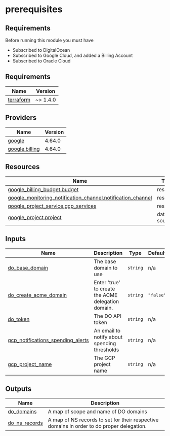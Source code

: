 # prerequisites

<!-- BEGINNING OF PRE-COMMIT-TERRAFORM DOCS HOOK -->
## Requirements

Before running this module you must have

- Subscribed to DigitalOcean
- Subscribed to Google Cloud, and added a Billing Account
- Subscribed to Oracle Cloud

## Requirements

| Name | Version |
|------|---------|
| <a name="requirement_terraform"></a> [terraform](#requirement\_terraform) | ~> 1.4.0 |

## Providers

| Name | Version |
|------|---------|
| <a name="provider_google"></a> [google](#provider\_google) | 4.64.0 |
| <a name="provider_google.billing"></a> [google.billing](#provider\_google.billing) | 4.64.0 |

## Resources

| Name | Type |
|------|------|
| [google_billing_budget.budget](https://registry.terraform.io/providers/hashicorp/google/latest/docs/resources/billing_budget) | resource |
| [google_monitoring_notification_channel.notification_channel](https://registry.terraform.io/providers/hashicorp/google/latest/docs/resources/monitoring_notification_channel) | resource |
| [google_project_service.gcp_services](https://registry.terraform.io/providers/hashicorp/google/latest/docs/resources/project_service) | resource |
| [google_project.project](https://registry.terraform.io/providers/hashicorp/google/latest/docs/data-sources/project) | data source |

## Inputs

| Name | Description | Type | Default | Required |
|------|-------------|------|---------|:--------:|
| <a name="input_do_base_domain"></a> [do\_base\_domain](#input\_do\_base\_domain) | The base domain to use | `string` | n/a | yes |
| <a name="input_do_create_acme_domain"></a> [do\_create\_acme\_domain](#input\_do\_create\_acme\_domain) | Enter 'true' to create the ACME delegation domain. | `string` | `"false"` | no |
| <a name="input_do_token"></a> [do\_token](#input\_do\_token) | The DO API token | `string` | n/a | yes |
| <a name="input_gcp_notifications_spending_alerts"></a> [gcp\_notifications\_spending\_alerts](#input\_gcp\_notifications\_spending\_alerts) | An email to notify about spending thresholds | `string` | n/a | yes |
| <a name="input_gcp_project_name"></a> [gcp\_project\_name](#input\_gcp\_project\_name) | The GCP project name | `string` | n/a | yes |

## Outputs

| Name | Description |
|------|-------------|
| <a name="output_do_domains"></a> [do\_domains](#output\_do\_domains) | A map of scope and name of DO domains |
| <a name="output_do_ns_records"></a> [do\_ns\_records](#output\_do\_ns\_records) | A map of NS records to set for their respective domains in order to do proper delegation. |
<!-- END OF PRE-COMMIT-TERRAFORM DOCS HOOK -->
